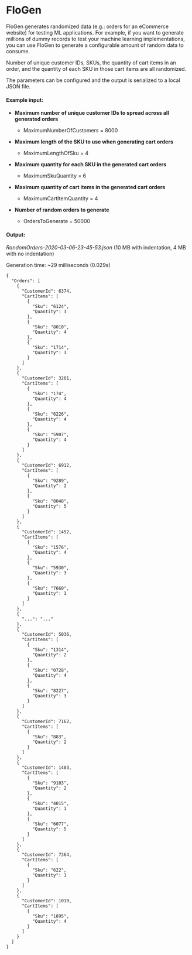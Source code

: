 # FloGen
FloGen generates randomized data (e.g.: orders for an eCommerce website) for testing ML applications. For example, if you want to generate millions of dummy records to test your machine learning implementations, you can use FloGen to generate a configurable amount of random data to consume.

Number of unique customer IDs, SKUs, the quantity of cart items in an order, and the quantity of each SKU in those cart items are all randomized.

The parameters can be configured and the output is serialized to a local JSON file. 

#### Example input:
- **Maximum number of unique customer IDs to spread across all generated orders**
  - MaximumNumberOfCustomers = 8000
  
- **Maximum length of the SKU to use when generating cart orders**
  - MaximumLengthOfSku = 4

- **Maximum quantity for each SKU in the generated cart orders**
  - MaximumSkuQuantity = 6

- **Maximum quantity of cart items in the generated cart orders**
  - MaximumCartItemQuantity = 4

- **Number of random orders to generate**
  - OrdersToGenerate = 50000

#### Output:
*RandomOrders-2020-03-06-23-45-53.json* (10 MB with indentation, 4 MB with no indentation)

Generation time: ~29 milliseconds (0.029s)
```
{
  "Orders": [
    {
      "CustomerId": 6374,
      "CartItems": [
        {
          "Sku": "6124",
          "Quantity": 3
        },
        {
          "Sku": "8010",
          "Quantity": 4
        },
        {
          "Sku": "1714",
          "Quantity": 3
        }
      ]
    },
    {
      "CustomerId": 3201,
      "CartItems": [
        {
          "Sku": "174",
          "Quantity": 4
        },
        {
          "Sku": "6226",
          "Quantity": 4
        },
        {
          "Sku": "5907",
          "Quantity": 4
        }
      ]
    },
    {
      "CustomerId": 6912,
      "CartItems": [
        {
          "Sku": "9289",
          "Quantity": 2
        },
        {
          "Sku": "8048",
          "Quantity": 5
        }
      ]
    },
    {
      "CustomerId": 1452,
      "CartItems": [
        {
          "Sku": "1576",
          "Quantity": 4
        },
        {
          "Sku": "5930",
          "Quantity": 3
        },
        {
          "Sku": "7660",
          "Quantity": 1
        }
      ]
    },
    {
      "...": "..."
    },
    {
      "CustomerId": 5036,
      "CartItems": [
        {
          "Sku": "1314",
          "Quantity": 2
        },
        {
          "Sku": "0728",
          "Quantity": 4
        },
        {
          "Sku": "8227",
          "Quantity": 3
        }
      ]
    },
    {
      "CustomerId": 7162,
      "CartItems": [
        {
          "Sku": "883",
          "Quantity": 2
        }
      ]
    },
    {
      "CustomerId": 1403,
      "CartItems": [
        {
          "Sku": "9103",
          "Quantity": 2
        },
        {
          "Sku": "4015",
          "Quantity": 1
        },
        {
          "Sku": "6077",
          "Quantity": 5
        }
      ]
    },
    {
      "CustomerId": 7364,
      "CartItems": [
        {
          "Sku": "622",
          "Quantity": 1
        }
      ]
    },
    {
      "CustomerId": 1019,
      "CartItems": [
        {
          "Sku": "1895",
          "Quantity": 4
        }
      ]
    }
  ]
}
```
